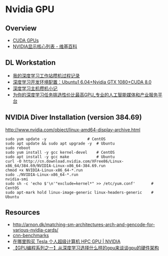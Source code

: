 # Nvidia GPU


## Overview

- [CUDA GPUs](https://developer.nvidia.com/cuda-gpus)
- [NVIDIA显示核心列表 - 维基百科](https://zh.wikipedia.org/wiki/NVIDIA%E9%A1%AF%E7%A4%BA%E6%A0%B8%E5%BF%83%E5%88%97%E8%A1%A8)


## DL Workstation

- [我的深度学习工作站攒机过程记录](http://cn.soulmachine.me/2016-08-13-my-deep-learning-workstation-assemble-process-note/)
- [深度学习开发环境配置：Ubuntu1 6.04+Nvidia GTX 1080+CUDA 8.0](http://cn.soulmachine.me/2016-08-17-deep-learning-cuda-development-environment/)
- [深度学习主机攒机小记](http://www.52nlp.cn/%E6%B7%B1%E5%BA%A6%E5%AD%A6%E4%B9%A0%E4%B8%BB%E6%9C%BA%E6%94%92%E6%9C%BA%E5%B0%8F%E8%AE%B0)
- [为你的深度学习任务挑选性价比最高GPU_专业的人工智能媒体和产业服务平台](http://www.jiqizhixin.com/article/1318)


## NVIDIA Diver Installation (version 384.69)

http://www.nvidia.com/object/linux-amd64-display-archive.html

    sudo yum update -y                  # CentOS
    sudo apt update && sudo apt upgrade -y  # Ubuntu
    sudo reboot
    sudo yum install -y gcc kernel-devel    # CentOS
    sudo apt install -y gcc make            # Ubuntu
    curl -O http://cn.download.nvidia.com/XFree86/Linux-x86_64/384.69/NVIDIA-Linux-x86_64-384.69.run
    chmod +x NVIDIA-Linux-x86_64-*.run
    sudo ./NVIDIA-Linux-x86_64-*.run
    nvidia-smi
    sudo sh -c 'echo $'\n'"exclude=kernel*" >> /etc/yum.conf'       # CentOS
    sudo apt-mark hold linux-image-generic linux-headers-generic    # Ubuntu


## Resources

- http://arnon.dk/matching-sm-architectures-arch-and-gencode-for-various-nvidia-cards/
- [cnn-benchmarks](https://github.com/jcjohnson/cnn-benchmarks)
- [在哪里购买 Tesla 个人超级计算机 HPC GPU | NVIDIA](http://www.nvidia.cn/object/where-to-buy-tesla-cn.html)
- [【GPU编程系列之一】从深度学习选择什么样的gpu来谈谈gpu的硬件架构](http://chenrudan.github.io/blog/2015/12/20/introductionofgpuhardware.html)
